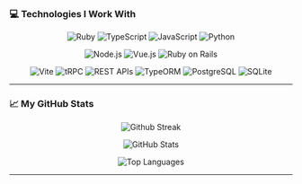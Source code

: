 ### 💻 Technologies I Work With

<div align="center">

![Ruby](https://img.shields.io/badge/Ruby-CC342D?style=for-the-badge&logo=ruby&logoColor=white)
![TypeScript](https://img.shields.io/badge/typescript-%23007ACC.svg?style=for-the-badge&logo=typescript&logoColor=white)
![JavaScript](https://img.shields.io/badge/javascript-%23F7DF1E.svg?style=for-the-badge&logo=javascript&logoColor=black)
![Python](https://img.shields.io/badge/python-3670A0?style=for-the-badge&logo=python&logoColor=ffdd54)

![Node.js](https://img.shields.io/badge/node.js-6DA55F?style=for-the-badge&logo=node.js&logoColor=white)
![Vue.js](https://img.shields.io/badge/vue.js-%2335495e.svg?style=for-the-badge&logo=vuedotjs&logoColor=%234FC08D)
![Ruby on Rails](https://img.shields.io/badge/Ruby_on_Rails-CC0000?style=for-the-badge&logo=ruby-on-rails&logoColor=white)

![Vite](https://img.shields.io/badge/vite-%236646FF.svg?style=for-the-badge&logo=vite&logoColor=white)
![tRPC](https://img.shields.io/badge/tRPC-000000.svg?style=for-the-badge)
![REST APIs](https://img.shields.io/badge/REST_APIs-005571.svg?style=for-the-badge)
![TypeORM](https://img.shields.io/badge/TypeORM-%23E34F26.svg?style=for-the-badge)
![PostgreSQL](https://img.shields.io/badge/postgres-%23316192.svg?style=for-the-badge&logo=postgresql&logoColor=white)
![SQLite](https://img.shields.io/badge/sqlite-%2307405e.svg?style=for-the-badge&logo=sqlite&logoColor=white)

</div>

<hr/>

### 📈 My GitHub Stats
<div align="center">

![Github Streak](https://github-readme-streak-stats.herokuapp.com/?user=mehmettop360&hide_border=true&theme=highcontrast)

![GitHub Stats](https://github-readme-stats.vercel.app/api?username=mehmettop360&show_icons=true&theme=highcontrast)

![Top Languages](https://github-readme-stats.vercel.app/api/top-langs/?username=mehmettop360&layout=compact&theme=highcontrast)

</div>

<hr/>
